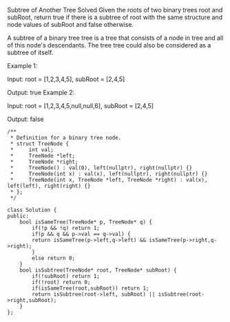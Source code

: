 Subtree of Another Tree
Solved
Given the roots of two binary trees root and subRoot, return true if there is a subtree of root with the same structure and node values of subRoot and false otherwise.

A subtree of a binary tree tree is a tree that consists of a node in tree and all of this node's descendants. The tree tree could also be considered as a subtree of itself.

Example 1:

Input: root = [1,2,3,4,5], subRoot = [2,4,5]

Output: true
Example 2:

Input: root = [1,2,3,4,5,null,null,6], subRoot = [2,4,5]

Output: false

```
/**
 * Definition for a binary tree node.
 * struct TreeNode {
 *     int val;
 *     TreeNode *left;
 *     TreeNode *right;
 *     TreeNode() : val(0), left(nullptr), right(nullptr) {}
 *     TreeNode(int x) : val(x), left(nullptr), right(nullptr) {}
 *     TreeNode(int x, TreeNode *left, TreeNode *right) : val(x), left(left), right(right) {}
 * };
 */

class Solution {
public:
    bool isSameTree(TreeNode* p, TreeNode* q) {
        if(!p && !q) return 1;
        if(p && q && p->val == q->val) {
        return isSameTree(p->left,q->left) && isSameTree(p->right,q->right);
        }
        else return 0;
    }
    bool isSubtree(TreeNode* root, TreeNode* subRoot) {
        if(!subRoot) return 1;
        if(!root) return 0;
        if(isSameTree(root,subRoot)) return 1;
        return isSubtree(root->left, subRoot) || isSubtree(root->right,subRoot);
    }
};
```
